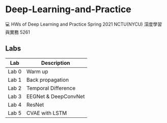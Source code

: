 # Deep-Learning-and-Practice
💻 HWs of Deep Learning and Practice Spring 2021 NCTU(NYCU) 深度學習與實務 5261



## Labs
|Lab|Description|
|---|---|
|Lab 0|Warm up|
|Lab 1|Back propagation|
|Lab 2|Temporal Difference|
|Lab 3|EEGNet & DeepConvNet|
|Lab 4|ResNet|
|Lab 5|CVAE with LSTM|
